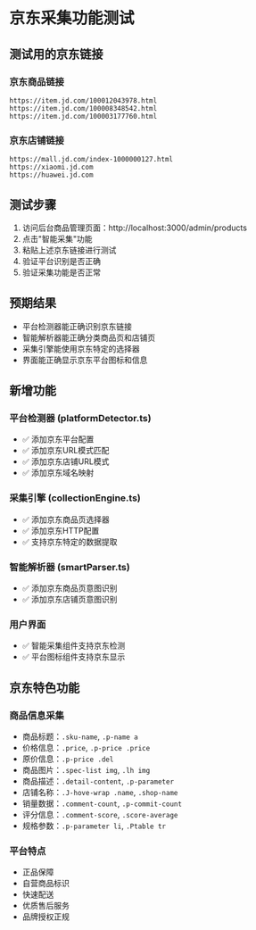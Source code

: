 # 京东采集功能测试

## 测试用的京东链接

### 京东商品链接
```
https://item.jd.com/100012043978.html
https://item.jd.com/100008348542.html
https://item.jd.com/100003177760.html
```

### 京东店铺链接
```
https://mall.jd.com/index-1000000127.html
https://xiaomi.jd.com
https://huawei.jd.com
```

## 测试步骤

1. 访问后台商品管理页面：http://localhost:3000/admin/products
2. 点击"智能采集"功能
3. 粘贴上述京东链接进行测试
4. 验证平台识别是否正确
5. 验证采集功能是否正常

## 预期结果

- 平台检测器能正确识别京东链接
- 智能解析器能正确分类商品页和店铺页
- 采集引擎能使用京东特定的选择器
- 界面能正确显示京东平台图标和信息

## 新增功能

### 平台检测器 (platformDetector.ts)
- ✅ 添加京东平台配置
- ✅ 添加京东URL模式匹配
- ✅ 添加京东店铺URL模式
- ✅ 添加京东域名映射

### 采集引擎 (collectionEngine.ts)
- ✅ 添加京东商品页选择器
- ✅ 添加京东HTTP配置
- ✅ 支持京东特定的数据提取

### 智能解析器 (smartParser.ts)
- ✅ 添加京东商品页意图识别
- ✅ 添加京东店铺页意图识别

### 用户界面
- ✅ 智能采集组件支持京东检测
- ✅ 平台图标组件支持京东显示

## 京东特色功能

### 商品信息采集
- 商品标题：`.sku-name`, `.p-name a`
- 价格信息：`.price`, `.p-price .price`
- 原价信息：`.p-price .del`
- 商品图片：`.spec-list img`, `.lh img`
- 商品描述：`.detail-content`, `.p-parameter`
- 店铺名称：`.J-hove-wrap .name`, `.shop-name`
- 销量数据：`.comment-count`, `.p-commit-count`
- 评分信息：`.comment-score`, `.score-average`
- 规格参数：`.p-parameter li`, `.Ptable tr`

### 平台特点
- 正品保障
- 自营商品标识
- 快速配送
- 优质售后服务
- 品牌授权正规
